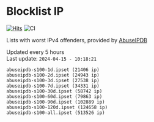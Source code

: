 # Blocklist IP

[![Hits](https://hits.seeyoufarm.com/api/count/incr/badge.svg?url=https%3A%2F%2Fgithub.com%2Fborestad%2Fblocklist-ip%2F&count_bg=%2379C83D&title_bg=%23555555&icon=&icon_color=%23E7E7E7&title=hits&edge_flat=false)](https://hits.seeyoufarm.com)  ![CI](https://img.shields.io/github/workflow/status/borestad/blocklist-ip/CI?style=flat-square)

Lists with worst IPv4 offenders, provided by [AbuseIPDB](https://www.abuseipdb.com/)

<!-- FOOTER-PLACEHOLDER -->
Updated every 5 hours<br>
Last update: `2024-04-15 - 10:18:21`
```
abuseipdb-s100-1d.ipset (21406 ip)
abuseipdb-s100-2d.ipset (24943 ip)
abuseipdb-s100-3d.ipset (27538 ip)
abuseipdb-s100-7d.ipset (34331 ip)
abuseipdb-s100-30d.ipset (58742 ip)
abuseipdb-s100-60d.ipset (79863 ip)
abuseipdb-s100-90d.ipset (102889 ip)
abuseipdb-s100-120d.ipset (124658 ip)
abuseipdb-s100-all.ipset (513526 ip)
```
